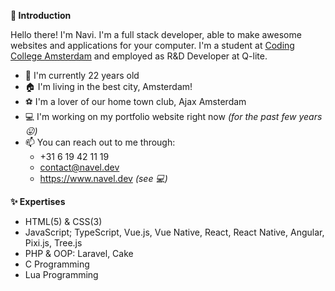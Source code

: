 **👋 Introduction**

Hello there! I'm Navi. I'm a full stack developer, able to make awesome websites and applications for your computer. I'm a student at [Coding College Amsterdam](https://www.codam.nl/) and employed as R&D Developer at Q-lite.

- 🔞 I'm currently 22 years old
- 🏠 I'm living in the best city, Amsterdam!
- ⚽ I'm a lover of our home town club, Ajax Amsterdam
- 💻 I'm working on my portfolio website right now *(for the past few years 😛)*
- 📫 You can reach out to me through:
  - +31 6 19 42 11 19
  - contact@navel.dev
  - https://www.navel.dev *(see 💻)*

**✨ Expertises**

- HTML(5) & CSS(3)
- JavaScript; TypeScript, Vue.js, Vue Native, React, React Native, Angular, Pixi.js, Tree.js
- PHP & OOP: Laravel, Cake
- C Programming
- Lua Programming

